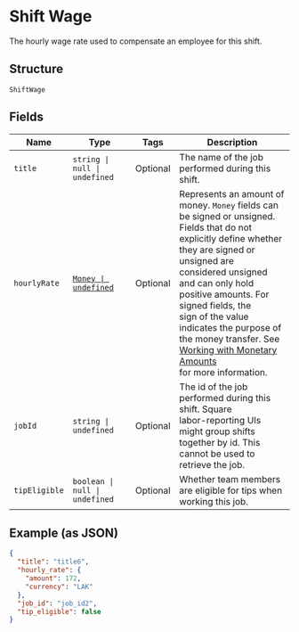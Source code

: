 <!-- Optimized: 2025-10-06 -->
<!-- RPM: 1.6.2.1.1.6.2.1_shift-wage_20251006 -->
<!-- Session: E2E RPM DNA Application -->
<!-- AOM: RND (Reggie & Dro) -->
<!-- COI: TECHNOLOGY -->
<!-- RPM: HIGH -->
<!-- ACTION: BUILD -->

# Shift Wage

The hourly wage rate used to compensate an employee for this shift.

## Structure

`ShiftWage`

## Fields

| Name | Type | Tags | Description |
|  --- | --- | --- | --- |
| `title` | `string \| null \| undefined` | Optional | The name of the job performed during this shift. |
| `hourlyRate` | [`Money \| undefined`](../../doc/models/money.md) | Optional | Represents an amount of money. `Money` fields can be signed or unsigned.<br>Fields that do not explicitly define whether they are signed or unsigned are<br>considered unsigned and can only hold positive amounts. For signed fields, the<br>sign of the value indicates the purpose of the money transfer. See<br>[Working with Monetary Amounts](https://developer.squareup.com/docs/build-basics/working-with-monetary-amounts)<br>for more information. |
| `jobId` | `string \| undefined` | Optional | The id of the job performed during this shift. Square<br>labor-reporting UIs might group shifts together by id. This cannot be used to retrieve the job. |
| `tipEligible` | `boolean \| null \| undefined` | Optional | Whether team members are eligible for tips when working this job. |

## Example (as JSON)

```json
{
  "title": "title6",
  "hourly_rate": {
    "amount": 172,
    "currency": "LAK"
  },
  "job_id": "job_id2",
  "tip_eligible": false
}
```
